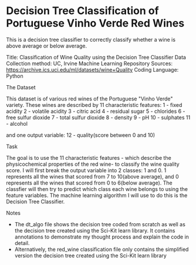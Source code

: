 # Decision Tree Classification of Portuguese Vinho Verde Red Wines


This is a decision tree classifier to correctly classify whether a wine is above average or below average.

Title: Classification of Wine Quality using the Decision Tree Classifier 
Data Collection method: UC, Irvine Machine Learning Repository
Sources: https://archive.ics.uci.edu/ml/datasets/wine+Quality
Coding Language: Python

The Dataset

This dataset is of various red wines of the Portuguese "Vinho Verde" variety. These wines are described by 11 characteristic features: 
1 - fixed acidity
2 - volatile acidity
3 - citric acid
4 - residual sugar
5 - chlorides
6 - free sulfur dioxide
7 - total sulfur dioxide
8 - density
9 - pH
10 - sulphates
11 - alcohol

and one output variable:
12 - quality(score between 0 and 10)

Task

The goal is to use the 11 characteristic features - which describe the physicochemical properties of the red wine- to classify the wine quality score. I will first break the output variable into 2 classes: 1 and 0. 1 represents all the wines that scored from 7 to 10(above average), and 0 represents all the wines that scored from 0 to 6(below average). The classfier will then try to predict which class each wine belongs to using the feature variables. The machine learning algorithm I will use to do this is the Decision Tree Classifier.

Notes
- The dt_algo file shows the decision tree coded from scratch as well as the decision tree created using the Sci-Kit learn library. It contains annotations to demonstrate my thought process and explain the code in detail. 
- Alternatively, the red_wine classification file only contains the simplified version the decision tree created using the Sci-Kit learn library
